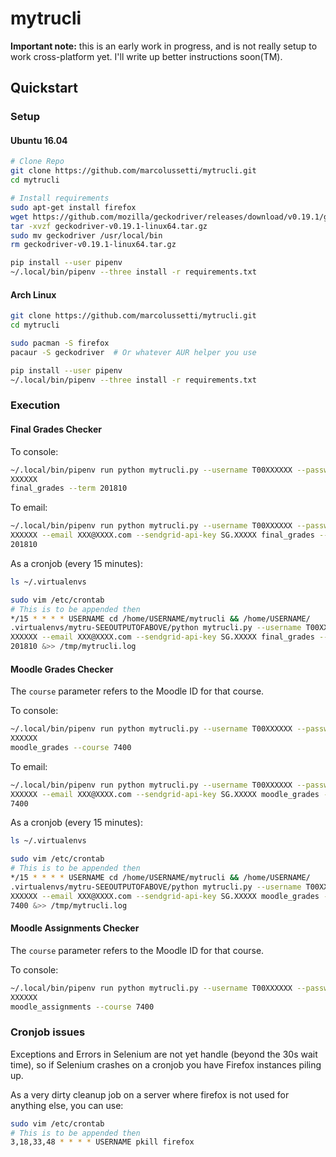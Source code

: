 # mytrucli
**Important note:** this is an early work in progress, and is not really setup to work cross-platform yet. I'll write up better instructions soon(TM).

## Quickstart
### Setup
#### Ubuntu 16.04
```bash
# Clone Repo
git clone https://github.com/marcolussetti/mytrucli.git
cd mytrucli

# Install requirements
sudo apt-get install firefox
wget https://github.com/mozilla/geckodriver/releases/download/v0.19.1/geckodriver-v0.19.1-linux64.tar.gz
tar -xvzf geckodriver-v0.19.1-linux64.tar.gz
sudo mv geckodriver /usr/local/bin
rm geckodriver-v0.19.1-linux64.tar.gz

pip install --user pipenv
~/.local/bin/pipenv --three install -r requirements.txt
```

#### Arch Linux

```bash
git clone https://github.com/marcolussetti/mytrucli.git
cd mytrucli

sudo pacman -S firefox
pacaur -S geckodriver  # Or whatever AUR helper you use

pip install --user pipenv
~/.local/bin/pipenv --three install -r requirements.txt
```


### Execution

#### Final Grades Checker

To console:

```bash
~/.local/bin/pipenv run python mytrucli.py --username T00XXXXXX --password 
XXXXXX 
final_grades --term 201810
```

To email:

```bash
~/.local/bin/pipenv run python mytrucli.py --username T00XXXXXX --password 
XXXXXX --email XXX@XXXX.com --sendgrid-api-key SG.XXXXX final_grades --term 
201810
```

As a cronjob (every 15 minutes):

```bash
ls ~/.virtualenvs

sudo vim /etc/crontab
# This is to be appended then
*/15 * * * * USERNAME cd /home/USERNAME/mytrucli && /home/USERNAME/
.virtualenvs/mytru-SEEOUTPUTOFABOVE/python mytrucli.py --username T00XXXXXX --password 
XXXXXX --email XXX@XXXX.com --sendgrid-api-key SG.XXXXX final_grades --term 
201810 &>> /tmp/mytrucli.log
```

#### Moodle Grades Checker

The `course` parameter refers to the Moodle ID for that course.

To console:

```bash
~/.local/bin/pipenv run python mytrucli.py --username T00XXXXXX --password 
XXXXXX 
moodle_grades --course 7400
```

To email:

```bash
~/.local/bin/pipenv run python mytrucli.py --username T00XXXXXX --password 
XXXXXX --email XXX@XXXX.com --sendgrid-api-key SG.XXXXX moodle_grades --course 
7400
```


As a cronjob (every 15 minutes):

```bash
ls ~/.virtualenvs

sudo vim /etc/crontab
# This is to be appended then
*/15 * * * * USERNAME cd /home/USERNAME/mytrucli && /home/USERNAME/
.virtualenvs/mytru-SEEOUTPUTOFABOVE/python mytrucli.py --username T00XXXXXX --password 
XXXXXX --email XXX@XXXX.com --sendgrid-api-key SG.XXXXX moodle_grades --course 
7400 &>> /tmp/mytrucli.log
```

#### Moodle Assignments Checker

The `course` parameter refers to the Moodle ID for that course.

To console:

```bash
~/.local/bin/pipenv run python mytrucli.py --username T00XXXXXX --password 
XXXXXX 
moodle_assignments --course 7400
```

### Cronjob issues
Exceptions and Errors in Selenium are not yet handle (beyond the 30s wait time), so if Selenium crashes on a cronjob you have Firefox instances piling up.

As a very dirty cleanup job on a server where firefox is not used for anything else, you can use:
```bash
sudo vim /etc/crontab
# This is to be appended then
3,18,33,48 * * * * USERNAME pkill firefox
```
